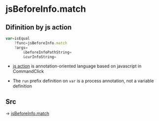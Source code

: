 # jsBeforeInfo.match

## Difinition by js action

```js.js
var=isEqual
	?func=jsBeforeInfo.match
	?args=
		&beforeInfoPathString=
		&curInfoString=
```

- [js action](#) is annotation-oriented language based on javascript in CommandClick

- The `run` prefix definition on `var` is a process annotation, not a variable definition

## Src

-> [jsBeforeInfo.match](https://github.com/puutaro/CommandClick/blob/master/app/src/main/java/com/puutaro/commandclick/fragment_lib/terminal_fragment/js_interface/judge/JsBeforeInfo.kt#L12)


